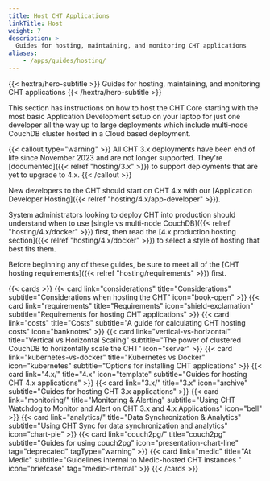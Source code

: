 ```yaml
---
title: Host CHT Applications
linkTitle: Host
weight: 7
description: >
  Guides for hosting, maintaining, and monitoring CHT applications
aliases:
    - /apps/guides/hosting/
---
```


{{< hextra/hero-subtitle >}}
  Guides for hosting, maintaining, and monitoring CHT applications
{{< /hextra/hero-subtitle >}}

This section has instructions on how to host the CHT Core starting with the most basic Application Development setup on your laptop for just one developer all the way up to large deployments which include multi-node CouchDB cluster hosted in a Cloud based deployment.

{{< callout type="warning" >}}
  All CHT 3.x deployments have been end of life since November 2023 and are not longer supported. They're [documented]({{< relref "hosting/3.x" >}}) to support deployments that are yet to upgrade to 4.x. 
{{< /callout >}}

New developers to the CHT should start on CHT 4.x with our [Application Developer Hosting]({{< relref "hosting/4.x/app-developer" >}}).

System administrators looking to deploy CHT into production should understand when to use [single vs multi-node CouchDB]({{< relref "hosting/4.x/docker" >}}) first, then read the [4.x production hosting section]({{< relref "hosting/4.x/docker" >}}) to select a style of hosting that best fits them.

Before beginning any of these guides, be sure to meet all of the [CHT hosting requirements]({{< relref "hosting/requirements" >}}) first.

{{< cards >}}
  {{< card link="considerations" title="Considerations" subtitle="Considerations when hosting the CHT" icon="book-open" >}}
  {{< card link="requirements" title="Requirements" icon="shield-exclamation" subtitle="Requirements for hosting CHT applications" >}}
  {{< card link="costs" title="Costs" subtitle="A guide for calculating CHT hosting costs" icon="banknotes" >}}
  {{< card link="vertical-vs-horizontal" title="Vertical vs Horizontal Scaling" subtitle="The power of clustered CouchDB to horizontally scale the CHT" icon="server" >}}
  {{< card link="kubernetes-vs-docker" title="Kubernetes vs Docker" icon="kubernetes" subtitle="Options for installing CHT applications" >}}
  {{< card link="4.x/" title="4.x" icon="template" subtitle="Guides for hosting CHT 4.x applications" >}}
  {{< card link="3.x/" title="3.x" icon="archive" subtitle="Guides for hosting CHT 3.x applications" >}}
  {{< card link="monitoring/" title="Monitoring & Alerting" subtitle="Using CHT Watchdog to Monitor and Alert on  CHT 3.x and 4.x Applications" icon="bell" >}}
  {{< card link="analytics/" title="Data Synchronization & Analytics" subtitle="Using CHT Sync for data synchronization and analytics" icon="chart-pie" >}}
  {{< card link="couch2pg/" title="couch2pg" subtitle="Guides for using couch2pg" icon="presentation-chart-line" tag="deprecated" tagType="warning" >}}
  {{< card link="medic" title="At Medic" subtitle="Guidelines internal to Medic-hosted CHT instances " icon="briefcase" tag="medic-internal" >}}
{{< /cards >}}
